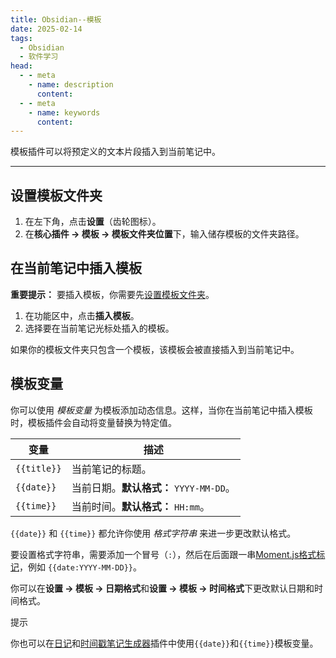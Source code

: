 ```yaml
---
title: Obsidian--模板
date: 2025-02-14
tags:
  - Obsidian
  - 软件学习
head:
  - - meta
    - name: description
      content:
  - - meta
    - name: keywords
      content:
---
```


模板插件可以将预定义的文本片段插入到当前笔记中。

---

## 设置模板文件夹 

1. 在左下角，点击**设置**（齿轮图标）。
2. 在**核心插件 → 模板 → 模板文件夹位置**下，输入储存模板的文件夹路径。

## 在当前笔记中插入模板 

**重要提示：** 要插入模板，你需要先[设置模板文件夹](https://publish.obsidian.md/help-zh/%E6%A0%B8%E5%BF%83%E6%8F%92%E4%BB%B6/%E6%A8%A1%E6%9D%BF#%E8%AE%BE%E7%BD%AE%E6%A8%A1%E6%9D%BF%E6%96%87%E4%BB%B6%E5%A4%B9)。

1. 在功能区中，点击**插入模板**。
2. 选择要在当前笔记光标处插入的模板。

如果你的模板文件夹只包含一个模板，该模板会被直接插入到当前笔记中。

## 模板变量 

你可以使用 _模板变量_ 为模板添加动态信息。这样，当你在当前笔记中插入模板时，模板插件会自动将变量替换为特定值。

|变量|描述|
|---|---|
|`{{title}}`|当前笔记的标题。|
|`{{date}}`|当前日期。**默认格式：** `YYYY-MM-DD`。|
|`{{time}}`|当前时间。**默认格式：** `HH:mm`。|

`{{date}}` 和 `{{time}}` 都允许你使用 _格式字符串_ 来进一步更改默认格式。

要设置格式字符串，需要添加一个冒号（`:`），然后在后面跟一串[Moment.js格式标记](https://momentjs.com/docs/#/displaying/format/)，例如 `{{date:YYYY-MM-DD}}`。

你可以在**设置 → 模板 → 日期格式**和**设置 → 模板 → 时间格式**下更改默认日期和时间格式。

提示

你也可以在[日记](https://publish.obsidian.md/help-zh/%E6%A0%B8%E5%BF%83%E6%8F%92%E4%BB%B6/%E6%97%A5%E8%AE%B0)和[时间戳笔记生成器](https://publish.obsidian.md/help-zh/%E6%A0%B8%E5%BF%83%E6%8F%92%E4%BB%B6/%E6%97%B6%E9%97%B4%E6%88%B3%E7%AC%94%E8%AE%B0%E7%94%9F%E6%88%90%E5%99%A8)插件中使用`{{date}}`和`{{time}}`模板变量。
